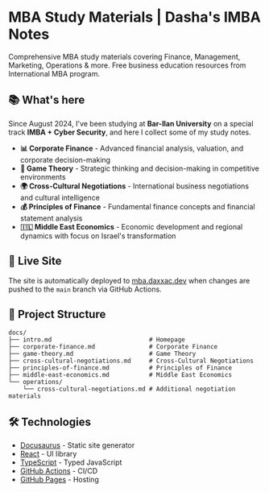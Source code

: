 # MBA Study Materials | Dasha's IMBA Notes

Comprehensive MBA study materials covering Finance, Management, Marketing, Operations & more. Free business education resources from International MBA program.

## 📚 What's here

Since August 2024, I've been studying at **Bar-Ilan University** on a special track **IMBA + Cyber Security**, and here I collect some of my study notes.

- **📊 Corporate Finance** - Advanced financial analysis, valuation, and corporate decision-making
- **🎯 Game Theory** - Strategic thinking and decision-making in competitive environments  
- **🌍 Cross-Cultural Negotiations** - International business negotiations and cultural intelligence
- **💰 Principles of Finance** - Fundamental finance concepts and financial statement analysis
- **🇮🇱 Middle East Economics** - Economic development and regional dynamics with focus on Israel's transformation

## 🚀 Live Site

The site is automatically deployed to [mba.daxxac.dev](https://mba.daxxac.dev) when changes are pushed to the `main` branch via GitHub Actions.

## 📁 Project Structure

```
docs/
├── intro.md                           # Homepage
├── corporate-finance.md               # Corporate Finance
├── game-theory.md                     # Game Theory
├── cross-cultural-negotiations.md     # Cross-Cultural Negotiations
├── principles-of-finance.md           # Principles of Finance
├── middle-east-economics.md           # Middle East Economics
└── operations/
    └── cross-cultural-negotiations.md # Additional negotiation materials
```

## 🛠️ Technologies

- [Docusaurus](https://docusaurus.io/) - Static site generator
- [React](https://reactjs.org/) - UI library
- [TypeScript](https://www.typescriptlang.org/) - Typed JavaScript
- [GitHub Actions](https://github.com/features/actions) - CI/CD
- [GitHub Pages](https://pages.github.com/) - Hosting